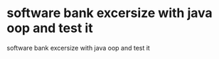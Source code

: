 # software bank excersize with java oop and test it
 software bank excersize with java oop and test it
